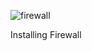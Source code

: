 
![firewall](https://github.com/Elizabeth-Akinyi-O/alx-system_engineering-devops/assets/145594149/27b7ffd6-9353-4a89-953b-419c0ee8e5b1)


Installing Firewall
